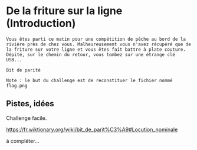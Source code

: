 # De la friture sur la ligne (Introduction)

```
Vous êtes parti ce matin pour une compétition de pêche au bord de la rivière près de chez vous. Malheureusement vous n'avez récupéré que de la friture sur votre ligne et vous êtes fait battre à plate couture. Dépité, sur le chemin du retour, vous tombez sur une étrange clé USB...

Bit de parité

Note : le but du challenge est de reconstituer le fichier nommé flag.png
```

## Pistes, idées

Challenge facile.

https://fr.wiktionary.org/wiki/bit_de_parit%C3%A9#Locution_nominale

à compléter...
